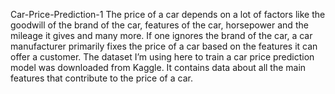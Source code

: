 Car-Price-Prediction-1
The price of a car depends on a lot of factors like the goodwill of the brand of the car, features of the car, horsepower and the mileage it gives and many more. If one ignores the brand of the car, a car manufacturer primarily fixes the price of a car based on the features it can offer a customer. The dataset I’m using here to train a car price prediction model was downloaded from Kaggle. It contains data about all the main features that contribute to the price of a car.
